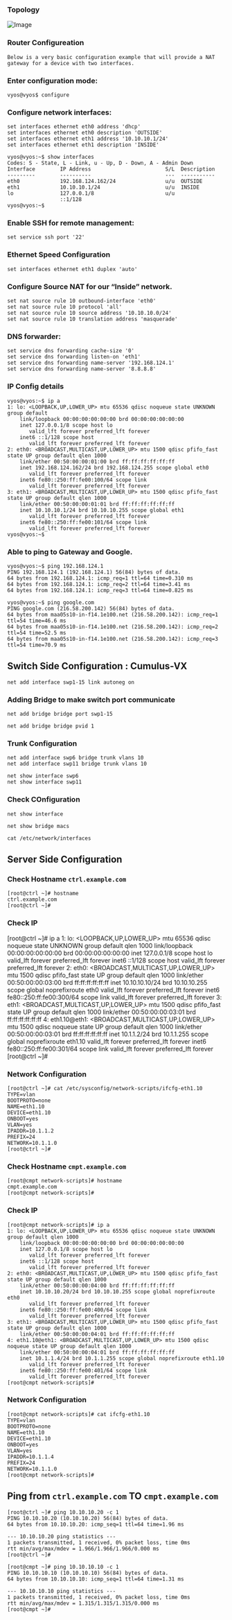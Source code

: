 ### Topology 

![Image ](https://github.com/NileshChandekar/eve_labs/blob/master/trunked_vlan_lab_1/images/c1.png)

### Router Configureation 

~~~
Below is a very basic configuration example that will provide a NAT gateway for a device with two interfaces.
~~~


### Enter configuration mode:

~~~
vyos@vyos$ configure
~~~

### Configure network interfaces:

~~~
set interfaces ethernet eth0 address 'dhcp'
set interfaces ethernet eth0 description 'OUTSIDE'
set interfaces ethernet eth1 address '10.10.10.1/24'
set interfaces ethernet eth1 description 'INSIDE'
~~~


~~~
vyos@vyos:~$ show interfaces 
Codes: S - State, L - Link, u - Up, D - Down, A - Admin Down
Interface        IP Address                        S/L  Description
---------        ----------                        ---  -----------
eth0             192.168.124.162/24                u/u  OUTSIDE 
eth1             10.10.10.1/24                     u/u  INSIDE 
lo               127.0.0.1/8                       u/u  
                 ::1/128
vyos@vyos:~$ 
~~~


### Enable SSH for remote management:

~~~
set service ssh port '22'
~~~

### Ethernet Speed Configuration 

~~~
set interfaces ethernet eth1 duplex 'auto'
~~~

### Configure Source NAT for our “Inside” network.

~~~
set nat source rule 10 outbound-interface 'eth0'
set nat source rule 10 protocol 'all'
set nat source rule 10 source address '10.10.10.0/24'
set nat source rule 10 translation address 'masquerade'
~~~

### DNS forwarder: 

~~~
set service dns forwarding cache-size '0'
set service dns forwarding listen-on 'eth1'
set service dns forwarding name-server '192.168.124.1'
set service dns forwarding name-server '8.8.8.8'
~~~

### IP Config details 

~~~
vyos@vyos:~$ ip a
1: lo: <LOOPBACK,UP,LOWER_UP> mtu 65536 qdisc noqueue state UNKNOWN group default 
    link/loopback 00:00:00:00:00:00 brd 00:00:00:00:00:00
    inet 127.0.0.1/8 scope host lo
       valid_lft forever preferred_lft forever
    inet6 ::1/128 scope host 
       valid_lft forever preferred_lft forever
2: eth0: <BROADCAST,MULTICAST,UP,LOWER_UP> mtu 1500 qdisc pfifo_fast state UP group default qlen 1000
    link/ether 00:50:00:00:01:00 brd ff:ff:ff:ff:ff:ff
    inet 192.168.124.162/24 brd 192.168.124.255 scope global eth0
       valid_lft forever preferred_lft forever
    inet6 fe80::250:ff:fe00:100/64 scope link 
       valid_lft forever preferred_lft forever
3: eth1: <BROADCAST,MULTICAST,UP,LOWER_UP> mtu 1500 qdisc pfifo_fast state UP group default qlen 1000
    link/ether 00:50:00:00:01:01 brd ff:ff:ff:ff:ff:ff
    inet 10.10.10.1/24 brd 10.10.10.255 scope global eth1
       valid_lft forever preferred_lft forever
    inet6 fe80::250:ff:fe00:101/64 scope link 
       valid_lft forever preferred_lft forever
vyos@vyos:~$ 
~~~


### Able to ping to Gateway and Google. 

~~~
vyos@vyos:~$ ping 192.168.124.1 
PING 192.168.124.1 (192.168.124.1) 56(84) bytes of data.
64 bytes from 192.168.124.1: icmp_req=1 ttl=64 time=0.310 ms
64 bytes from 192.168.124.1: icmp_req=2 ttl=64 time=3.41 ms
64 bytes from 192.168.124.1: icmp_req=3 ttl=64 time=0.825 ms
~~~


~~~
vyos@vyos:~$ ping google.com
PING google.com (216.58.200.142) 56(84) bytes of data.
64 bytes from maa05s10-in-f14.1e100.net (216.58.200.142): icmp_req=1 ttl=54 time=46.6 ms
64 bytes from maa05s10-in-f14.1e100.net (216.58.200.142): icmp_req=2 ttl=54 time=52.5 ms
64 bytes from maa05s10-in-f14.1e100.net (216.58.200.142): icmp_req=3 ttl=54 time=70.9 ms
~~~


## Switch Side Configuration : Cumulus-VX ###

~~~
net add interface swp1-15 link autoneg on
~~~

### Adding Bridge to make switch port communicate

~~~
net add bridge bridge port swp1-15
~~~

~~~
net add bridge bridge pvid 1
~~~

### Trunk Configuration 

~~~ 
net add interface swp6 bridge trunk vlans 10
net add interface swp11 bridge trunk vlans 10
~~~

~~~
net show interface swp6
net show interface swp11
~~~


### Check COnfiguration 

~~~
net show interface
~~~

~~~
net show bridge macs
~~~

~~~
cat /etc/network/interfaces
~~~


## Server Side Configuration 

### Check Hostname `` ctrl.example.com ``

~~~
[root@ctrl ~]# hostname
ctrl.example.com
[root@ctrl ~]# 
~~~

### Check IP 

[root@ctrl ~]# ip a
1: lo: <LOOPBACK,UP,LOWER_UP> mtu 65536 qdisc noqueue state UNKNOWN group default qlen 1000
    link/loopback 00:00:00:00:00:00 brd 00:00:00:00:00:00
    inet 127.0.0.1/8 scope host lo
       valid_lft forever preferred_lft forever
    inet6 ::1/128 scope host 
       valid_lft forever preferred_lft forever
2: eth0: <BROADCAST,MULTICAST,UP,LOWER_UP> mtu 1500 qdisc pfifo_fast state UP group default qlen 1000
    link/ether 00:50:00:00:03:00 brd ff:ff:ff:ff:ff:ff
    inet 10.10.10.10/24 brd 10.10.10.255 scope global noprefixroute eth0
       valid_lft forever preferred_lft forever
    inet6 fe80::250:ff:fe00:300/64 scope link 
       valid_lft forever preferred_lft forever
3: eth1: <BROADCAST,MULTICAST,UP,LOWER_UP> mtu 1500 qdisc pfifo_fast state UP group default qlen 1000
    link/ether 00:50:00:00:03:01 brd ff:ff:ff:ff:ff:ff
4: eth1.10@eth1: <BROADCAST,MULTICAST,UP,LOWER_UP> mtu 1500 qdisc noqueue state UP group default qlen 1000
    link/ether 00:50:00:00:03:01 brd ff:ff:ff:ff:ff:ff
    inet 10.1.1.2/24 brd 10.1.1.255 scope global noprefixroute eth1.10
       valid_lft forever preferred_lft forever
    inet6 fe80::250:ff:fe00:301/64 scope link 
       valid_lft forever preferred_lft forever
[root@ctrl ~]# 

### Network Configuration 

~~~
[root@ctrl ~]# cat /etc/sysconfig/network-scripts/ifcfg-eth1.10 
TYPE=vlan  
BOOTPROTO=none
NAME=eth1.10
DEVICE=eth1.10
ONBOOT=yes
VLAN=yes
IPADDR=10.1.1.2
PREFIX=24
NETWORK=10.1.1.0
[root@ctrl ~]# 
~~~

### Check Hostname `` cmpt.example.com ``

~~~
[root@cmpt network-scripts]# hostname
cmpt.example.com
[root@cmpt network-scripts]# 
~~~

### Check IP 

~~~
[root@cmpt network-scripts]# ip a
1: lo: <LOOPBACK,UP,LOWER_UP> mtu 65536 qdisc noqueue state UNKNOWN group default qlen 1000
    link/loopback 00:00:00:00:00:00 brd 00:00:00:00:00:00
    inet 127.0.0.1/8 scope host lo
       valid_lft forever preferred_lft forever
    inet6 ::1/128 scope host 
       valid_lft forever preferred_lft forever
2: eth0: <BROADCAST,MULTICAST,UP,LOWER_UP> mtu 1500 qdisc pfifo_fast state UP group default qlen 1000
    link/ether 00:50:00:00:04:00 brd ff:ff:ff:ff:ff:ff
    inet 10.10.10.20/24 brd 10.10.10.255 scope global noprefixroute eth0
       valid_lft forever preferred_lft forever
    inet6 fe80::250:ff:fe00:400/64 scope link 
       valid_lft forever preferred_lft forever
3: eth1: <BROADCAST,MULTICAST,UP,LOWER_UP> mtu 1500 qdisc pfifo_fast state UP group default qlen 1000
    link/ether 00:50:00:00:04:01 brd ff:ff:ff:ff:ff:ff
4: eth1.10@eth1: <BROADCAST,MULTICAST,UP,LOWER_UP> mtu 1500 qdisc noqueue state UP group default qlen 1000
    link/ether 00:50:00:00:04:01 brd ff:ff:ff:ff:ff:ff
    inet 10.1.1.4/24 brd 10.1.1.255 scope global noprefixroute eth1.10
       valid_lft forever preferred_lft forever
    inet6 fe80::250:ff:fe00:401/64 scope link 
       valid_lft forever preferred_lft forever
[root@cmpt network-scripts]# 
~~~

### Network Configuration 

~~~
[root@cmpt network-scripts]# cat ifcfg-eth1.10 
TYPE=vlan  
BOOTPROTO=none
NAME=eth1.10
DEVICE=eth1.10
ONBOOT=yes
VLAN=yes
IPADDR=10.1.1.4
PREFIX=24
NETWORK=10.1.1.0
[root@cmpt network-scripts]# 
~~~


## Ping from `` ctrl.example.com `` TO  `` cmpt.example.com `` 

~~~
[root@ctrl ~]# ping 10.10.10.20 -c 1
PING 10.10.10.20 (10.10.10.20) 56(84) bytes of data.
64 bytes from 10.10.10.20: icmp_seq=1 ttl=64 time=1.96 ms

--- 10.10.10.20 ping statistics ---
1 packets transmitted, 1 received, 0% packet loss, time 0ms
rtt min/avg/max/mdev = 1.966/1.966/1.966/0.000 ms
[root@ctrl ~]# 
~~~

~~~
[root@cmpt ~]# ping 10.10.10.10 -c 1
PING 10.10.10.10 (10.10.10.10) 56(84) bytes of data.
64 bytes from 10.10.10.10: icmp_seq=1 ttl=64 time=1.31 ms

--- 10.10.10.10 ping statistics ---
1 packets transmitted, 1 received, 0% packet loss, time 0ms
rtt min/avg/max/mdev = 1.315/1.315/1.315/0.000 ms
[root@cmpt ~]# 
~~~


